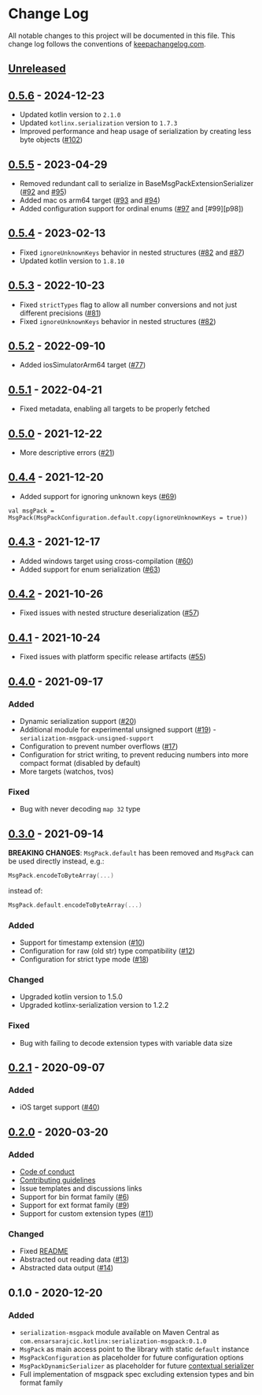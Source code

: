 # Change Log
All notable changes to this project will be documented in this file. This change log follows the conventions of [keepachangelog.com](http://keepachangelog.com/).

## [Unreleased]

## [0.5.6] - 2024-12-23
- Updated kotlin version to `2.1.0`
- Updated `kotlinx.serialization` version to `1.7.3`
- Improved performance and heap usage of serialization by creating less byte objects ([#102][p102])

## [0.5.5] - 2023-04-29
- Removed redundant call to serialize in BaseMsgPackExtensionSerializer ([#92][i92] and [#95][p95])
- Added mac os arm64 target ([#93][i93] and [#94][p94])
- Added configuration support for ordinal enums ([#97][i97] and [#99][p98])

## [0.5.4] - 2023-02-13
- Fixed `ignoreUnknownKeys` behavior in nested structures ([#82][i82] and [#87][p87])
- Updated kotlin version to `1.8.10`

## [0.5.3] - 2022-10-23
- Fixed `strictTypes` flag to allow all number conversions and not just different precisions ([#81][i81])
- Fixed `ignoreUnknownKeys` behavior in nested structures ([#82][i82])

## [0.5.2] - 2022-09-10
- Added iosSimulatorArm64 target ([#77][i77])

## [0.5.1] - 2022-04-21
- Fixed metadata, enabling all targets to be properly fetched

## [0.5.0] - 2021-12-22
- More descriptive errors ([#21][i21])

## [0.4.4] - 2021-12-20
- Added support for ignoring unknown keys ([#69][i69])

```
val msgPack = MsgPack(MsgPackConfiguration.default.copy(ignoreUnknownKeys = true))
```

## [0.4.3] - 2021-12-17
- Added windows target using cross-compilation ([#60][i60])
- Added support for enum serialization ([#63][i63])

## [0.4.2] - 2021-10-26
- Fixed issues with nested structure deserialization ([#57][i57])

## [0.4.1] - 2021-10-24
- Fixed issues with platform specific release artifacts ([#55][i55])

## [0.4.0] - 2021-09-17
### Added
- Dynamic serialization support ([#20][i20])
- Additional module for experimental unsigned support ([#19][i19]) - `serialization-msgpack-unsigned-support`
- Configuration to prevent number overflows ([#17][i17])
- Configuration for strict writing, to prevent reducing numbers into more compact format (disabled by default)
- More targets (watchos, tvos)

### Fixed
- Bug with never decoding `map 32` type

## [0.3.0] - 2021-09-14
**BREAKING CHANGES**:
`MsgPack.default` has been removed and `MsgPack` can be used directly instead, e.g.:

```kotlin
MsgPack.encodeToByteArray(...)
```
instead of:

```kotlin
MsgPack.default.encodeToByteArray(...)
```

### Added
- Support for timestamp extension ([#10][i10])
- Configuration for raw (old str) type compatibility ([#12][i12])
- Configuration for strict type mode ([#18][i18])

### Changed
- Upgraded kotlin version to 1.5.0
- Upgraded kotlinx-serialization version to 1.2.2

### Fixed
- Bug with failing to decode extension types with variable data size

## [0.2.1] - 2020-09-07
### Added
- iOS target support ([#40][p40])

## [0.2.0] - 2020-03-20
### Added
- [Code of conduct](CODE_OF_CONDUCT.md)
- [Contributing guidelines](CONTRIBUTING.md)
- Issue templates and discussions links
- Support for bin format family ([#6][i6])
- Support for ext format family ([#9][i9])
- Support for custom extension types ([#11][i11])

### Changed
- Fixed [README](README.md)
- Abstracted out reading data ([#13][i13])
- Abstracted data output ([#14][i14])

## 0.1.0 - 2020-12-20
### Added
- `serialization-msgpack` module available on Maven Central as `com.ensarsarajcic.kotlinx:serialization-msgpack:0.1.0`
- `MsgPack` as main access point to the library with static `default` instance
- `MsgPackConfiguration` as placeholder for future configuration options
- `MsgPackDynamicSerializer` as placeholder for future [contextual serializer](https://github.com/Kotlin/kotlinx.serialization/blob/master/docs/serializers.md#contextual-serialization)
- Full implementation of msgpack spec excluding extension types and bin format family

[Unreleased]: https://github.com/esensar/kotlinx-serialization-msgpack/compare/0.5.6...main
[0.2.0]: https://github.com/esensar/kotlinx-serialization-msgpack/compare/0.1.0...0.2.0
[0.2.1]: https://github.com/esensar/kotlinx-serialization-msgpack/compare/0.2.0...0.2.1
[0.3.0]: https://github.com/esensar/kotlinx-serialization-msgpack/compare/0.2.1...0.3.0
[0.4.0]: https://github.com/esensar/kotlinx-serialization-msgpack/compare/0.3.0...0.4.0
[0.4.1]: https://github.com/esensar/kotlinx-serialization-msgpack/compare/0.4.0...0.4.1
[0.4.2]: https://github.com/esensar/kotlinx-serialization-msgpack/compare/0.4.1...0.4.2
[0.4.3]: https://github.com/esensar/kotlinx-serialization-msgpack/compare/0.4.2...0.4.3
[0.4.4]: https://github.com/esensar/kotlinx-serialization-msgpack/compare/0.4.3...0.4.4
[0.5.0]: https://github.com/esensar/kotlinx-serialization-msgpack/compare/0.4.4...0.5.0
[0.5.1]: https://github.com/esensar/kotlinx-serialization-msgpack/compare/0.5.0...0.5.1
[0.5.2]: https://github.com/esensar/kotlinx-serialization-msgpack/compare/0.5.1...0.5.2
[0.5.3]: https://github.com/esensar/kotlinx-serialization-msgpack/compare/0.5.2...0.5.3
[0.5.4]: https://github.com/esensar/kotlinx-serialization-msgpack/compare/0.5.3...0.5.4
[0.5.5]: https://github.com/esensar/kotlinx-serialization-msgpack/compare/0.5.4...0.5.5
[0.5.6]: https://github.com/esensar/kotlinx-serialization-msgpack/compare/0.5.5...0.5.6
[i6]: https://github.com/esensar/kotlinx-serialization-msgpack/issues/6
[i9]: https://github.com/esensar/kotlinx-serialization-msgpack/issues/9
[i10]: https://github.com/esensar/kotlinx-serialization-msgpack/issues/10
[i11]: https://github.com/esensar/kotlinx-serialization-msgpack/issues/11
[i12]: https://github.com/esensar/kotlinx-serialization-msgpack/issues/12
[i13]: https://github.com/esensar/kotlinx-serialization-msgpack/issues/13
[i14]: https://github.com/esensar/kotlinx-serialization-msgpack/issues/14
[i17]: https://github.com/esensar/kotlinx-serialization-msgpack/issues/17
[i18]: https://github.com/esensar/kotlinx-serialization-msgpack/issues/18
[i19]: https://github.com/esensar/kotlinx-serialization-msgpack/issues/19
[i20]: https://github.com/esensar/kotlinx-serialization-msgpack/issues/20
[i21]: https://github.com/esensar/kotlinx-serialization-msgpack/issues/21
[i55]: https://github.com/esensar/kotlinx-serialization-msgpack/issues/55
[i57]: https://github.com/esensar/kotlinx-serialization-msgpack/issues/57
[i60]: https://github.com/esensar/kotlinx-serialization-msgpack/issues/60
[i63]: https://github.com/esensar/kotlinx-serialization-msgpack/issues/63
[i69]: https://github.com/esensar/kotlinx-serialization-msgpack/issues/69
[i77]: https://github.com/esensar/kotlinx-serialization-msgpack/issues/77
[i81]: https://github.com/esensar/kotlinx-serialization-msgpack/issues/81
[i82]: https://github.com/esensar/kotlinx-serialization-msgpack/issues/82
[i92]: https://github.com/esensar/kotlinx-serialization-msgpack/issues/92
[i93]: https://github.com/esensar/kotlinx-serialization-msgpack/issues/93
[i97]: https://github.com/esensar/kotlinx-serialization-msgpack/issues/97
[p40]: https://github.com/esensar/kotlinx-serialization-msgpack/pull/40
[p87]: https://github.com/esensar/kotlinx-serialization-msgpack/pull/87
[p94]: https://github.com/esensar/kotlinx-serialization-msgpack/pull/94
[p95]: https://github.com/esensar/kotlinx-serialization-msgpack/pull/95
[p99]: https://github.com/esensar/kotlinx-serialization-msgpack/pull/99
[p102]: https://github.com/esensar/kotlinx-serialization-msgpack/pull/102
